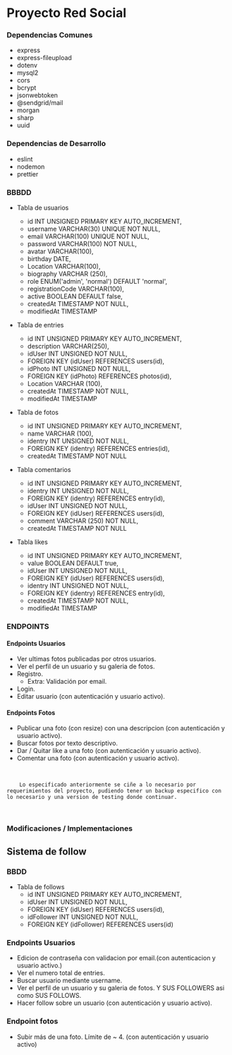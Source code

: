 # Proyecto Red Social

### Dependencias Comunes

-   express
-   express-fileupload
-   dotenv
-   mysql2
-   cors
-   bcrypt
-   jsonwebtoken
-   @sendgrid/mail
-   morgan
-   sharp
-   uuid
<!-- - joi -->

### Dependencias de Desarrollo

-   eslint
-   nodemon
-   prettier

### BBBDD

-   Tabla de usuarios

    -   id INT UNSIGNED PRIMARY KEY AUTO_INCREMENT,
    -   username VARCHAR(30) UNIQUE NOT NULL,
    -   email VARCHAR(100) UNIQUE NOT NULL,
    -   password VARCHAR(100) NOT NULL,
    -   avatar VARCHAR(100),
    -   birthday DATE,
    -   Location VARCHAR(100),
    -   biography VARCHAR (250),
    -   role ENUM('admin', 'normal') DEFAULT 'normal',
    -   registrationCode VARCHAR(100),
    -   active BOOLEAN DEFAULT false,
    -   createdAt TIMESTAMP NOT NULL,
    -   modifiedAt TIMESTAMP

-   Tabla de entries

    -   id INT UNSIGNED PRIMARY KEY AUTO_INCREMENT,
    -   description VARCHAR(250),
    -   idUser INT UNSIGNED NOT NULL,
    -   FOREIGN KEY (idUser) REFERENCES users(id),
    -   idPhoto INT UNSIGNED NOT NULL,
    -   FOREIGN KEY (idPhoto) REFERENCES photos(id),
    -   Location VARCHAR (100),
    -   createdAt TIMESTAMP NOT NULL,
    -   modifiedAt TIMESTAMP

-   Tabla de fotos

    -   id INT UNSIGNED PRIMARY KEY AUTO_INCREMENT,
    -   name VARCHAR (100),
    -   identry INT UNSIGNED NOT NULL,
    -   FOREIGN KEY (identry) REFERENCES entries(id),
    -   createdAt TIMESTAMP NOT NULL

-   Tabla comentarios

    -   id INT UNSIGNED PRIMARY KEY AUTO_INCREMENT,
    -   identry INT UNSIGNED NOT NULL,
    -   FOREIGN KEY (identry) REFERENCES entry(id),
    -   idUser INT UNSIGNED NOT NULL,
    -   FOREIGN KEY (idUser) REFERENCES users(id),
    -   comment VARCHAR (250) NOT NULL,
    -   createdAt TIMESTAMP NOT NULL

-   Tabla likes
    -   id INT UNSIGNED PRIMARY KEY AUTO_INCREMENT,
    -   value BOOLEAN DEFAULT true,
    -   idUser INT UNSIGNED NOT NULL,
    -   FOREIGN KEY (idUser) REFERENCES users(id),
    -   identry INT UNSIGNED NOT NULL,
    -   FOREIGN KEY (identry) REFERENCES entry(id),
    -   createdAt TIMESTAMP NOT NULL,
    -   modifiedAt TIMESTAMP

### ENDPOINTS

#### Endpoints Usuarios

-   Ver ultimas fotos publicadas por otros usuarios.
-   Ver el perfil de un usuario y su galeria de fotos.
-   Registro.
    -   Extra: Validación por email.
-   Login.
-   Editar usuario (con autenticación y usuario activo).

#### Endpoints Fotos

-   Publicar una foto (con resize) con una descripcion (con autenticación y usuario activo).
-   Buscar fotos por texto descriptivo.
-   Dar / Quitar like a una foto (con autenticación y usuario activo).
-   Comentar una foto (con autenticación y usuario activo).

&nbsp;

        Lo especificado anteriormente se ciñe a lo necesario por requerimientos del proyecto, pudiendo tener un backup especifico con lo necesario y una version de testing donde continuar.

&nbsp;

### Modificaciones / Implementaciones

## Sistema de follow

### BBDD

-   Tabla de follows
    -   id INT UNSIGNED PRIMARY KEY AUTO_INCREMENT,
    -   idUser INT UNSIGNED NOT NULL,
    -   FOREIGN KEY (idUser) REFERENCES users(id),
    -   idFollower INT UNSIGNED NOT NULL,
    -   FOREIGN KEY (idFollower) REFERENCES users(id)

<!-- ## Sistema de grupos de interes / Categorias -->

### Endpoints Usuarios

-   Edicion de contraseña con validacion por email.(con autenticacion y usuario activo.)
-   Ver el numero total de entries.
-   Buscar usuario mediante username.
-   Ver el perfil de un usuario y su galeria de fotos. Y SUS FOLLOWERS asi como SUS FOLLOWS.
-   Hacer follow sobre un usuario (con autenticación y usuario activo).

### Endpoint fotos

-   Subir más de una foto. Límite de ~ 4. (con autenticación y usuario activo)
